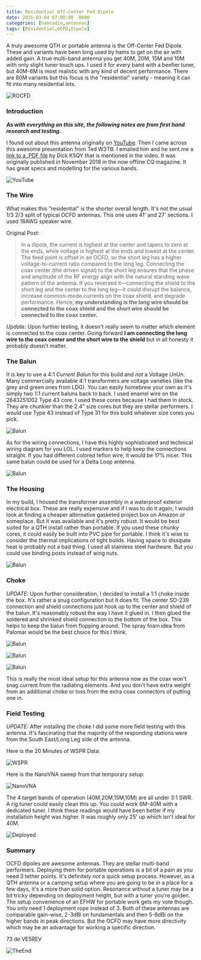 ```yaml
---
title: Residential Off-Center Fed Dipole
date: 2025-03-04 07:00:00 -0600
categories: [hamradio,antennas]
tags: [Residential,OCFD,Dipole]
---
```


A truly awesome QTH or portable antenna is the Off-Center Fed Dipole. These and variants have been long used by hams to get on the air with added gain. A true multi-band antenna you get 40M, 20M, 15M and 10M with only slight tuner touch ups. I used it for every band with a beefier tuner, but 40M-6M is most realistic with any kind of decent performance. There are 80M variants but this focus is the "residential" variety - meaning it can fit into many residential lots.

![ROCFD](./assets/ROCFD/ROCFD01.webp)

### Introduction

_**As with everything on this site, the following notes are from first hand research and testing.**_

I found out about this antenna originally on [YouTube](https://youtu.be/pwA1aPJcNKg?si=JAaBj4aKo-Yt1956). Then I came across this awesome presentation from Ted W3TB. I emailed him and he sent me a [link to a .PDF file](https://github.com/jrschultz/VE5REV/blob/main/assets/ROCFD/ResidentialOCFD.pdf) by Dick K5QY that is mentioned in the video. It was originally published in November 2018 in the now offline CQ magazine. It has great specs and modelling for the various bands.

![YouTube](./assets/ROCFD/OCFDYT.webp)

### The Wire

What makes this "residential" is the shorter overall length. It's not the usual 1/3 2/3 split of typical OCFD antennas. This one uses 41' and 27' sections. I used 18AWG speaker wire. 

Original Post:
>In a dipole, the current is highest at the center and tapers to zero at the ends, while voltage is highest at the ends and lowest at the center. The feed point is offset in an OCFD, so the short leg has a higher voltage-to-current ratio compared to the long leg. Connecting the coax center (the driven signal) to the short leg ensures that the phase and amplitude of the RF energy align with the natural standing wave pattern of the antenna. If you reversed it—connecting the shield to the short leg and the center to the long leg—it could disrupt the balance, increase common-mode currents on the coax shield, and degrade performance. Hence, **my understanding is the long wire should be connected to the coax shield and the short wire should be connected to the coax center.**

*Update:* Upon further testing, it doesn't really seem to matter which element is connected to the coax center. Going forward **I am connecting the long wire to the coax center and the short wire to the shield** but in all honesty it probably doesn't matter.

### The Balun

It is key to use a 4:1 *Current Balun* for this build and *not* a Voltage UnUn. Many commercially available 4:1 transformers are voltage varieties (like the grey and green ones from LDG). You can easily homebrew your own as it's simply two 1:1 current baluns back to back. I used enamel wire on the 2643251002 Type 43 core. I used these cores because I had them in stock. They are chunkier than the 2.4" size cores but they are stellar performers. I would use Type 43 instead of Type 31 for this build whatever size cores you pick.

![Balun](./assets/ROCFD/ROCFD02.webp)

As for the wiring connections, I have this highly sophisticated and technical wiring diagram for you LOL. I used markers to help keep the connections straight. If you had different colored teflon wire, it would be 17% nicer. This same balun could be used for a Delta Loop antenna. 

![Balun](./assets/ROCFD/ROCFD03.webp)

### The Housing

In my build, I housed the transformer assembly in a waterproof exterior electrical box. These are really expensive and if I was to do it again, I would look at finding a cheaper alternative gasketed project box on Amazon or someplace. But it was available and it's pretty robust. It would be best suited for a QTH install rather than portable. If you used these chunky cores, it could easily be built into PVC pipe for portable. I think it's wise to consider the thermal implications of tight builds. Having space to dissipate heat is probably not a bad thing. I used all stainless steel hardware. But you could use binding posts instead of wing nuts. 

![Balun](./assets/ROCFD/ROCFD04.webp)

### Choke

*UPDATE:* Upon further consideration, I decided to install a 1:1 choke inside the box. It's rather a snug configuration but it does fit. The center SO-239 connection and shield connections just hook up to the center and shield of the balun. It's reasonably robust the way I have it glued in. I then glued the soldered and shrinked shield connection to the bottom of the box. This helps to keep the balun from flopping around. The spray foam idea from Palomar would be the best choice for this I think.

![Balun](./assets/ROCFD/ROCFD04b.webp)

![Balun](./assets/ROCFD/ROCFD04a.webp)

![Balun](./assets/ROCFD/ROCFD04c.webp)

This is really the most ideal setup for this antenna now as the coax won't snag current from the radiating elements. And you don't have extra weight from an additional choke or loss from the extra coax connectors of putting one in. 

### Field Testing

*UPDATE:* After installing the choke I did some more field testing with this antenna. It's fascinating that the majority of the responding stations were from the South East/Long Leg side of the antenna.

Here is the 20 Minutes of WSPR Data:

![WSPR](./assets/ROCFD/ROCFD-WSPR.webp)

Here is the NanoVNA sweep from that temporary setup:

![NanoVNA](./assets/ROCFD/ROCFD-50COAX_NORIGC.webp)

The 4 target bands of operation (40M,20M,15M,10M) are all under 3:1 SWR. A rig tuner could easily clean this up. You could work 6M-40M with a dedicated tuner. I think these readings would have been better if my installation height was higher. It was roughly only 25' up which isn't ideal for 40M.

![Deployed](./assets/ROCFD/ROCFD07.webp)

### Summary

OCFD dipoles are awesome antennas. They are stellar multi-band performers. Deploying them for portable operations is a bit of a pain as you need 3 tether points. It's definitely *not* a quick setup process. However, as a QTH antenna or a camping setup where you are going to be in a place for a few days, it's a more than solid option. Resonance without a tuner may be a bit tricky depending on deployment height, but with a tuner you're golden. The setup convenience of an EFHW for portable work gets my vote though. You only need 1 deployment rope instead of 3. Both of these antennas are comparable gain-wise, 2-3dBi on fundamentals and then 5-6dBi on the higher bands in peak directions. But the OCFD may have more directivity which may be an advantage for working a specific direction.

73 de VE5REV

![TheEnd](./assets/ROCFD/ROCFD06.webp)
